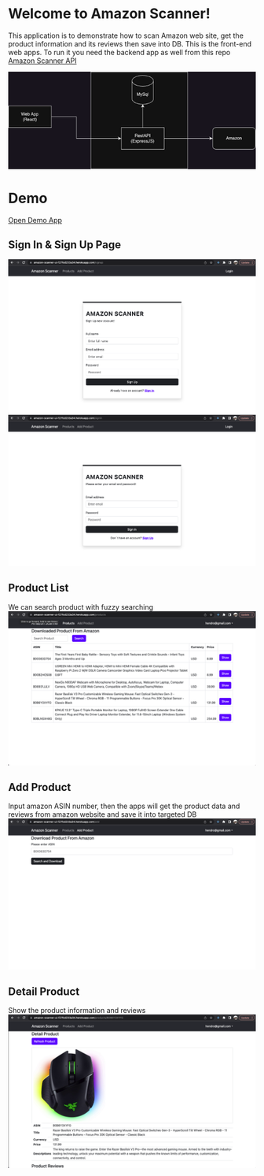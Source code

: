 # Welcome to Amazon Scanner!

This application is to demonstrate how to scan Amazon web site, get the product information and its reviews then save into DB. This is the front-end web apps. To run it you need the backend app as well from this repo [Amazon Scanner API](https://github.com/hendrosteven/amazon-scanner-api)

![enter image description here](https://github.com/hendrosteven/amazon-scanner-api/blob/main/app-hld.png)
# Demo
[Open Demo App](https://amazon-scanner-ui-f27fcd233a34.herokuapp.com/)

## Sign In & Sign Up Page
![enter image description here](https://github.com/hendrosteven/amazon-scanner-ui/blob/main/Signup.png)
![enter image description here](https://github.com/hendrosteven/amazon-scanner-ui/blob/main/login.png)

## Product List
We can search product with fuzzy searching
![enter image description here](https://github.com/hendrosteven/amazon-scanner-ui/blob/main/product-list.png)

## Add Product
Input amazon ASIN number, then the apps will get the product data and reviews from amazon website and save it into targeted DB
![enter image description here](https://github.com/hendrosteven/amazon-scanner-ui/blob/main/get-product-from-amazon-web.png)
## Detail Product
Show the product information and reviews
![enter image description here](https://github.com/hendrosteven/amazon-scanner-ui/blob/main/product-detail-reviews.png)
